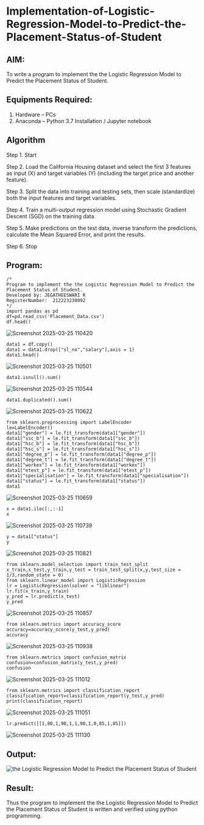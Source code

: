 # Implementation-of-Logistic-Regression-Model-to-Predict-the-Placement-Status-of-Student

## AIM:
To write a program to implement the the Logistic Regression Model to Predict the Placement Status of Student.

## Equipments Required:
1. Hardware – PCs
2. Anaconda – Python 3.7 Installation / Jupyter notebook

## Algorithm
Step 1. Start

Step 2. Load the California Housing dataset and select the first 3 features as input (X) and target variables (Y) (including the target price and another feature).

Step 3. Split the data into training and testing sets, then scale (standardize) both the input features and target variables.

Step 4. Train a multi-output regression model using Stochastic Gradient Descent (SGD) on the training data.

Step 5. Make predictions on the test data, inverse transform the predictions, calculate the Mean Squared Error, and print the results.

Step 6. Stop

## Program:
```
/*
Program to implement the the Logistic Regression Model to Predict the Placement Status of Student.
Developed by: JEGATHEESWARI R
RegisterNumber:  212223230092
*/
import pandas as pd
df=pd.read_csv('Placement_Data.csv')
df.head()
```
![Screenshot 2025-03-25 110420](https://github.com/user-attachments/assets/15e5a205-9d9c-4f74-a089-e49227463fd2)
```
data1 = df.copy()
data1 = data1.drop(["sl_no","salary"],axis = 1)
data1.head()
```

![Screenshot 2025-03-25 110501](https://github.com/user-attachments/assets/582429b6-d7a5-4758-8e48-3cea2b76b43f)

```
data1.isnull().sum()
```

![Screenshot 2025-03-25 110544](https://github.com/user-attachments/assets/b5525864-5bda-45ec-8fde-b66c2c7685f5)

```
data1.duplicated().sum()
```

![Screenshot 2025-03-25 110622](https://github.com/user-attachments/assets/4fd3a531-a912-4279-97dc-7912a55652c5)

```
from sklearn.preprocessing import LabelEncoder
le=LabelEncoder()
data1["gender"] = le.fit_transform(data1["gender"])
data1["ssc_b"] = le.fit_transform(data1["ssc_b"])
data1["hsc_b"] = le.fit_transform(data1["hsc_b"])
data1["hsc_s"] = le.fit_transform(data1["hsc_s"])
data1["degree_p"] = le.fit_transform(data1["degree_p"])
data1["degree_t"] = le.fit_transform(data1["degree_t"])
data1["workex"] = le.fit_transform(data1["workex"])
data1["etest_p"] = le.fit_transform(data1["etest_p"])
data1["specialisation"] = le.fit_transform(data1["specialisation"])
data1["status"] = le.fit_transform(data1["status"])
data1
```

![Screenshot 2025-03-25 110659](https://github.com/user-attachments/assets/d85a9837-7034-4e30-b01c-b500db849dbc)

```
x = data1.iloc[:,:-1]
x
```

![Screenshot 2025-03-25 110739](https://github.com/user-attachments/assets/78249ac7-184f-4c0d-90ca-35b49f146503)

```
y = data1["status"]
y
```

![Screenshot 2025-03-25 110821](https://github.com/user-attachments/assets/d18264b3-c73d-41ef-ad08-026867719768)

```
from sklearn.model_selection import train_test_split
x_train,x_test,y_train,y_test = train_test_split(x,y,test_size = 1/3,random_state = 0)
from sklearn.linear_model import LogisticRegression
lr = LogisticRegression(solver = "liblinear")
lr.fit(x_train,y_train)
y_pred = lr.predict(x_test)
y_pred
```

![Screenshot 2025-03-25 110857](https://github.com/user-attachments/assets/9ebfa867-a5ad-4d06-bc76-4ee864c39324)

```
from sklearn.metrics import accuracy_score
accuracy=accuracy_score(y_test,y_pred)
accuracy
```

![Screenshot 2025-03-25 110938](https://github.com/user-attachments/assets/f6c3d64d-e5e4-425e-9727-f361756d4ce4)

```
from sklearn.metrics import confusion_matrix
confusion=confusion_matrix(y_test,y_pred)
confusion
```

![Screenshot 2025-03-25 111012](https://github.com/user-attachments/assets/909c07a9-d48a-4683-9091-198c87dfe69b)

```
from sklearn.metrics import classification_report
classification_report=classification_report(y_test,y_pred)
print(classification_report)
```

![Screenshot 2025-03-25 111051](https://github.com/user-attachments/assets/96f8137f-e7c8-43fc-acd9-e377d4d7e07f)

```
lr.predict([[1,80,1,90,1,1,90,1,0,85,1,85]])
```

![Screenshot 2025-03-25 111130](https://github.com/user-attachments/assets/24763088-26e9-4c4a-a24a-3e9f09d138a6)

## Output:
![the Logistic Regression Model to Predict the Placement Status of Student](sam.png)


## Result:
Thus the program to implement the the Logistic Regression Model to Predict the Placement Status of Student is written and verified using python programming.
